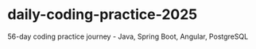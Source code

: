 # daily-coding-practice-2025
56-day coding practice journey - Java, Spring Boot, Angular, PostgreSQL
